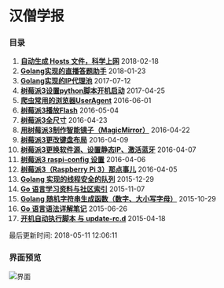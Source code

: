 # 汉僧学报

### 目录

1. **[自动生成 Hosts 文件，科学上网](http://yupae.cn/2018/02/18/hosts.html)** 2018-02-18
2. **[Golang实现的直播答题助手](http://yupae.cn/2018/01/23/answer.html)** 2018-01-23
3. **[Golang实现的IP代理池](http://yupae.cn/2017/07/12/goproxypool.html)** 2017-07-12
4. **[树莓派3设置python脚本开机启动](http://yupae.cn/2017/04/25/raspistartup.html)** 2017-04-25
5. **[爬虫常用的浏览器UserAgent](http://yupae.cn/2016/06/01/useragent.html)** 2016-06-01
6. **[树莓派3播放Flash](http://yupae.cn/2016/05/04/raspi-flash.html)** 2016-05-04
7. **[树莓派3全尺寸](http://yupae.cn/2016/04/23/raspi-size.html)** 2016-04-23
8. **[用树莓派3制作智能镜子（MagicMirror）](http://yupae.cn/2016/04/22/magicmirror.html)** 2016-04-22
9. **[树莓派3更改键盘布局](http://yupae.cn/2016/04/09/raspberrypi4.html)** 2016-04-09
10. **[树莓派3更换软件源、设置静态IP、激活蓝牙](http://yupae.cn/2016/04/07/raspberrypi3.html)** 2016-04-07
11. **[树莓派3 raspi-config 设置](http://yupae.cn/2016/04/06/raspberrypi2.html)** 2016-04-06
12. **[树莓派3（Raspberry Pi 3）那点事儿](http://yupae.cn/2016/04/05/raspberrypi1.html)** 2016-04-05
13. **[Golang 实现的线程安全的队列](http://yupae.cn/2015/12/29/goquery.html)** 2015-12-29
14. **[Go 语言学习资料与社区索引](http://yupae.cn/2015/11/07/reference.html)** 2015-11-07
15. **[Golang 随机字符串生成函数（数字、大小写字母）](http://yupae.cn/2015/10/29/rand.html)** 2015-10-29
16. **[Go 语言语法详解笔记](http://yupae.cn/2015/06/26/gogrammar.html)** 2015-06-26
17. **[开机自动执行脚本 与 update-rc.d](http://yupae.cn/2015/04/18/linuxstart.html)** 2015-04-18

最后更新时间: 2018-05-11 12:06:11

### 界面预览

![界面](http://yupae.cn/images/screen.jpg)
